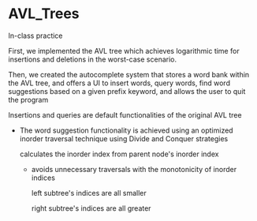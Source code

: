 # AVL_Trees
In-class practice

First, we implemented the AVL tree which achieves logarithmic time for insertions and deletions in the worst-case scenario.

Then, we created the autocomplete system that stores a word bank within the AVL tree, and offers a UI to insert words, query words, find word suggestions based on a given prefix keyword, and allows the user to quit the program

Insertions and queries are default functionalities of the original AVL tree

- The word suggestion functionality is achieved using an optimized inorder traversal technique using Divide and Conquer strategies
  
    calculates the inorder index from parent node's inorder index
    
    - avoids unnecessary traversals with the monotonicity of inorder indices
    
        left subtree's indices are all smaller
        
        right subtree's indices are all greater
